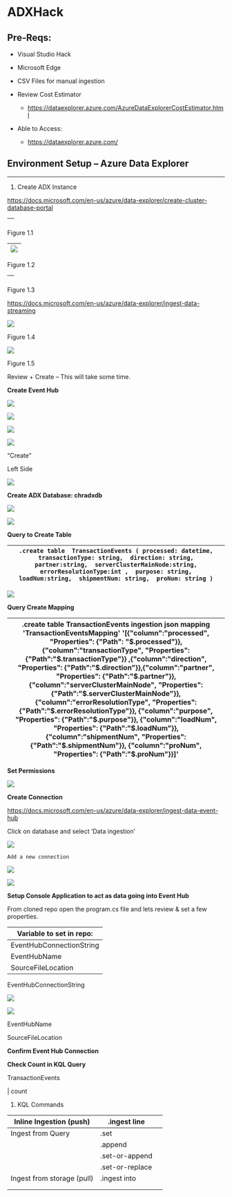 ADXHack
=======

## Pre-Reqs:

-   Visual Studio Hack

-   Microsoft Edge

-   CSV Files for manual ingestion

-   Review Cost Estimator

    -   <https://dataexplorer.azure.com/AzureDataExplorerCostEstimator.html>

-   Able to Access:

    -   <https://dataexplorer.azure.com/>

## Environment Setup – Azure Data Explorer
---------------------------------------

1.  Create ADX Instance

<https://docs.microsoft.com/en-us/azure/data-explorer/create-cluster-database-portal>



| [](media/22af5207dd7d18364d2072e08f0c3e08.png) |
|------------------------------------------|

Figure 1.1

|![](media/f2d35f27724316d58dccf6359af97268.png)|
|------------------------------------------|

Figure 1.2

| [](/media/6ee9566eaa3e142e4784c94c1ae60d26.png) |
|------------------------------------------|


Figure 1.3

<https://docs.microsoft.com/en-us/azure/data-explorer/ingest-data-streaming>

![](media/51e9128b17c3d8a48c8794cda845b438.png)

Figure 1.4

![](media/50da04743cd51d1c2094237a9f40fb71.png)

Figure 1.5

Review + Create – This will take some time.

**Create Event Hub**

![](media/f0d5dcca885b7f549c6fc222491b5cf3.png)

![](media/ba022629e8223a7be8d9584da42825dc.png)

![](media/ee7063cef8628fc1604c14d1de77b941.png)

![](media/1b1c2281dc25b75e828e7177dd4b852c.png)

“Create”

Left Side

![](media/274944d6f153042ac5ceffb05fee29fd.png)

**Create ADX Database: chradxdb**

![](media/8f603be88039a17a2dccba762a359cdc.png)

![](media/c13e9416344aeaf3408c4b43a45e4f18.png)

**Query to Create Table**

| `.create table  TransactionEvents ( processed: datetime,  transactionType: string,  direction: string,  partner:string,  serverClusterMainNode:string,  errorResolutionType:int ,  purpose: string,  loadNum:string,  shipmentNum: string,  proNum: string )` |
|---------------------------------------------------------------------------------------------------------------------------------------------------------------------------------------------------------------------------------------------------------------|


![](media/c995d59386564f9be05481a8b7436638.png)

**Query Create Mapping**

| .create table TransactionEvents ingestion json mapping 'TransactionEventsMapping' '[{"column":"processed", "Properties": {"Path": "\$.processed"}},{"column":"transactionType", "Properties": {"Path":"\$.transactionType"}} ,{"column":"direction", "Properties": {"Path":"\$.direction"}},{"column":"partner", "Properties": {"Path":"\$.partner"}}, {"column":"serverClusterMainNode", "Properties": {"Path":"\$.serverClusterMainNode"}}, {"column":"errorResolutionType", "Properties": {"Path":"\$.errorResolutionType"}}, {"column":"purpose", "Properties": {"Path":"\$.purpose"}}, {"column":"loadNum", "Properties": {"Path":"\$.loadNum"}}, {"column":"shipmentNum", "Properties": {"Path":"\$.shipmentNum"}}, {"column":"proNum", "Properties": {"Path":"\$.proNum"}}]' |
|-------------------------------------------------------------------------------------------------------------------------------------------------------------------------------------------------------------------------------------------------------------------------------------------------------------------------------------------------------------------------------------------------------------------------------------------------------------------------------------------------------------------------------------------------------------------------------------------------------------------------------------------------------------------------------------------------------------------------------------------------------------------------------------|


**Set Permissions**

![](media/4a032fb62c702a7e55f776bc531ab0eb.png)

**Create Connection**

<https://docs.microsoft.com/en-us/azure/data-explorer/ingest-data-event-hub>

Click on database and select ‘Data ingestion’

![](media/a6c947511686bd988fe802c10ef2358e.png)

`Add a new connection`

![](media/c78e2009ecb9e308e7e50d9599119aa5.png)

![](media/b7c80f3387f8ea589d31c299cb1b034e.png)

**Setup Console Application to act as data going into Event Hub**

From cloned repo open the program.cs file and lets review & set a few
properties.

| Variable to set in repo: |
|--------------------------|
| EventHubConnectionString |
| EventHubName             |
| SourceFileLocation       |

EventHubConnectionString

![](media/c5bcf30e4a36c194b743037e37d84412.png)

![](media/a500918a098bf6832912915bbccd57aa.png)

EventHubName

SourceFileLocation

**Confirm Event Hub Connection**

**Check Count in KQL Query**

TransactionEvents

\| count

1.  KQL Commands

| Inline Ingestion (push)    | .ingest line    |   |
|----------------------------|-----------------|---|
| Ingest from Query          | .set            |   |
|                            | .append         |   |
|                            | .set-or-append  |   |
|                            | .set-or-replace |   |
| Ingest from storage (pull) | .ingest into    |   |
|                            |                 |   |
|                            |                 |   |
